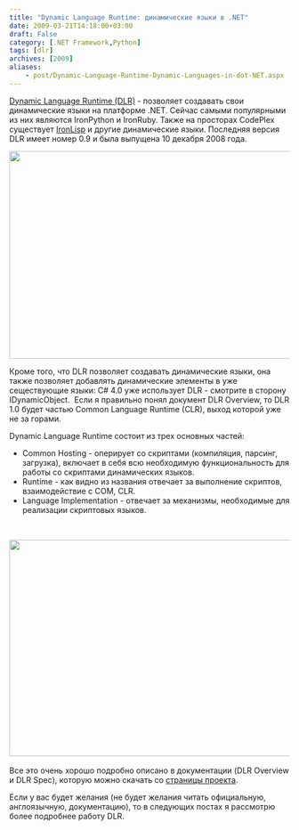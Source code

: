 ```yaml
---
title: "Dynamic Language Runtime: динамические языки в .NET"
date: 2009-03-21T14:18:00+03:00
draft: False
category: [.NET Framework,Python]
tags: [dlr]
archives: [2009]
aliases:
    - post/Dynamic-Language-Runtime-Dynamic-Languages-in-dot-NET.aspx
---
```



[Dynamic Language Runtime (DLR)](http://www.codeplex.com/dlr) - позволяет создавать свои динамические языки на платформе .NET. Сейчас самыми популярными из них являются IronPython и IronRuby. Также на просторах CodePlex существует [IronLisp](http://ironlisp.codeplex.com/) и другие динамические языки. Последняя версия DLR имеет номер 0.9 и была выпущена 10 декабря 2008 года.

<img src="/image.axd?picture=dlr0.jpg" alt="" width="638" height="373" />

Кроме того, что DLR позволяет создавать динамические языки, она также позволяет добавлять динамические элементы в уже сеществующие языки: C# 4.0 уже использует DLR - смотрите в сторону IDynamicObject.  Если я правильно понял документ DLR Overview, то DLR 1.0 будет частью Common Language Runtime (CLR), выход которой уже не за горами.

Dynamic Language Runtime состоит из трех основных частей: 

- Common Hosting - оперирует со скриптами (компиляция, парсинг, загрузка), включает в себя всю необходимую функциональность для работы со скриптами динамических языков.
- Runtime - как видно из названия отвечает за выполнение скриптов, взаимодействие с COM, CLR.
- Language Implementation - отвечает за механизмы, необходимые для реализации скриптовых языков. 

 

<img src="/image.axd?picture=dlr1.jpg" alt="" width="630" height="389" /><br /> <br /> Все это очень хорошо подробно описано в документации (DLR Overview и DLR Spec), которую можно скачать со [страницы проекта](http://dlr.codeplex.com/Wiki/View.aspx?title=Docs%20and%20specs&referringTitle=Home).

Если у вас будет желания (не будет желания читать официальную, англоязычную, документацию), то в следующих постах я рассмотрю более подробнее работу DLR.

